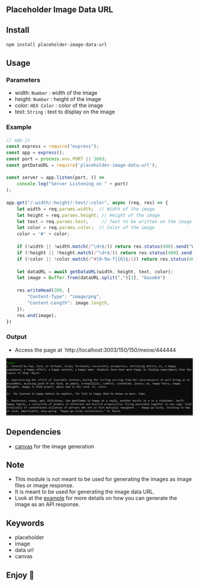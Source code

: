## Placeholder Image Data URL

## Install
`npm install placeholder-image-data-url`


## Usage

### Parameters
- width: `Number` : width of the image
- height: `Number` : height of the image
- color: `HEX Color` : color of the image
- text: `String` : text to display on the image

### Example
```js
// app.js
const express = require("express");
const app = express();
const port = process.env.PORT || 3003;
const getDataURL = require('placeholder-image-data-url');

const server = app.listen(port, () =>
	console.log("Server Listening on " + port)
);

app.get("/:width/:height/:text/:color", async (req, res) => {
    let width = req.params.width;  // Width of the image
    let height = req.params.height; // Height of the image
    let text = req.params.text;     // Text to be written on the image
    let color = req.params.color;  // Color of the image
    color = '#' + color;

    if (!width || !width.match(/^\d+$/)) return res.status(400).send("Width must be a number");
    if (!height || !height.match(/^\d+$/)) return res.status(400).send("Height must be a number");
    if (!color || !color.match(/^#[0-9a-f]{6}$/i)) return res.status(400).send("Color must be a hex color");

    let dataURL = await getDataURL(width, height, text, color);
    let image = Buffer.from(dataURL.split(",")[1], "base64")

    res.writeHead(200, {
        "Content-Type": "image/png",
        "Content-Length": image.length,
    });
    res.end(image);
})
```

### Output

- Access the page at `http://localhost:3003/150/150/meow/444444

![](output.png)

## Dependencies
- [canvas](https://www.npmjs.com/package/canvas) for the image generation

## Note
- This module is not meant to be used for generating the images as image files or image response. 
- It is meant to be used for generating the image data URL.
- Look at the [example](#example) for more details on how you can generate the image as an API response.

## Keywords
- placeholder
- image
- data url
- canvas

## Enjoy 🎉
